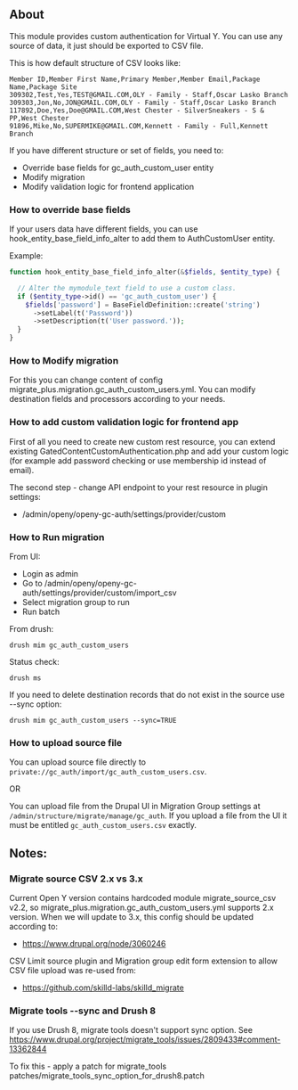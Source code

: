 ## About

This module provides custom authentication for Virtual Y.
You can use any source of data, it just should be exported to CSV file.

This is how default structure of CSV looks like:

```csv
Member ID,Member First Name,Primary Member,Member Email,Package Name,Package Site
309302,Test,Yes,TEST@GMAIL.COM,OLY - Family - Staff,Oscar Lasko Branch
309303,Jon,No,JON@GMAIL.COM,OLY - Family - Staff,Oscar Lasko Branch
117892,Doe,Yes,Doe@GMAIL.COM,West Chester - SilverSneakers - S & PP,West Chester
91896,Mike,No,SUPERMIKE@GMAIL.COM,Kennett - Family - Full,Kennett Branch
```

If you have different structure or set of fields, you need to:
- Override base fields for gc_auth_custom_user entity
- Modify migration
- Modify validation logic for frontend application

### How to override base fields
If your users data have different fields, you can use
hook_entity_base_field_info_alter to add them to AuthCustomUser entity.

Example:

```php
function hook_entity_base_field_info_alter(&$fields, $entity_type) {

  // Alter the mymodule_text field to use a custom class.
  if ($entity_type->id() == 'gc_auth_custom_user') {
    $fields['password'] = BaseFieldDefinition::create('string')
      ->setLabel(t('Password'))
      ->setDescription(t('User password.'));
  }
}

```

### How to Modify migration
For this you can change content of config
migrate_plus.migration.gc_auth_custom_users.yml. You can modify
destination fields and processors according to your needs.

### How to add custom validation logic for frontend app

First of all you need to create new custom rest resource,
you can extend existing GatedContentCustomAuthentication.php and add your
custom logic (for example add password checking or use membership id
instead of email).

The second step - change API endpoint to your rest resource in plugin settings:
- /admin/openy/openy-gc-auth/settings/provider/custom

### How to Run migration

From UI:
- Login as admin
- Go to /admin/openy/openy-gc-auth/settings/provider/custom/import_csv
- Select migration group to run
- Run batch

From drush:
```shell script
drush mim gc_auth_custom_users
```

Status check:
```shell script
drush ms
```

If you need to delete destination records that do not exist in the source
use --sync option:

```shell script
drush mim gc_auth_custom_users --sync=TRUE
```

### How to upload source file

You can upload source file directly to `private://gc_auth/import/gc_auth_custom_users.csv`.

OR

You can upload file from the Drupal UI in Migration Group settings at `/admin/structure/migrate/manage/gc_auth`. If you upload a file from the UI it must be entitled `gc_auth_custom_users.csv` exactly.

## Notes:

### Migrate source CSV 2.x vs 3.x

Current Open Y version contains hardcoded module migrate_source_csv v2.2,
so migrate_plus.migration.gc_auth_custom_users.yml supports 2.x version.
When we will update to 3.x, this config should be updated according to:
- https://www.drupal.org/node/3060246

CSV Limit source plugin and Migration group edit form extension to allow
CSV file upload was re-used from:
- https://github.com/skilld-labs/skilld_migrate

### Migrate tools --sync and Drush 8

If you use Drush 8, migrate tools doesn't support sync option.
See https://www.drupal.org/project/migrate_tools/issues/2809433#comment-13362844

To fix this - apply a patch for migrate_tools
patches/migrate_tools_sync_option_for_drush8.patch
